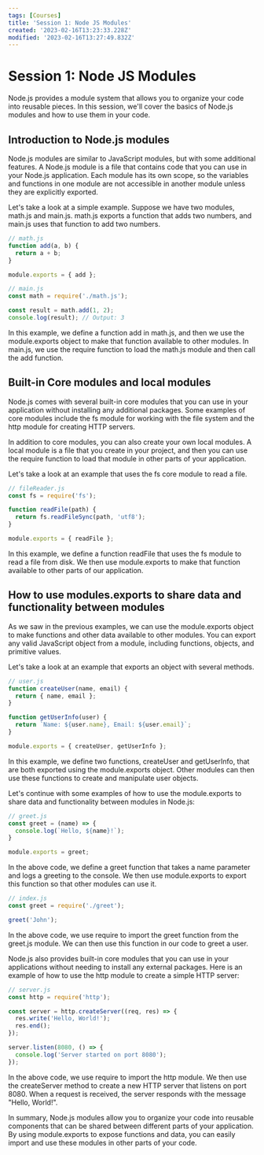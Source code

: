 ```yaml
---
tags: [Courses]
title: 'Session 1: Node JS Modules'
created: '2023-02-16T13:23:33.228Z'
modified: '2023-02-16T13:27:49.832Z'
---
```


# Session 1: Node JS Modules

Node.js provides a module system that allows you to organize your code into reusable pieces. In this session, we'll cover the basics of Node.js modules and how to use them in your code.

## Introduction to Node.js modules

Node.js modules are similar to JavaScript modules, but with some additional features. A Node.js module is a file that contains code that you can use in your Node.js application. Each module has its own scope, so the variables and functions in one module are not accessible in another module unless they are explicitly exported.

Let's take a look at a simple example. Suppose we have two modules, math.js and main.js. math.js exports a function that adds two numbers, and main.js uses that function to add two numbers.

```js
// math.js
function add(a, b) {
  return a + b;
}

module.exports = { add };

// main.js
const math = require('./math.js');

const result = math.add(1, 2);
console.log(result); // Output: 3

```
In this example, we define a function add in math.js, and then we use the module.exports object to make that function available to other modules. In main.js, we use the require function to load the math.js module and then call the add function.

## Built-in Core modules and local modules
Node.js comes with several built-in core modules that you can use in your application without installing any additional packages. Some examples of core modules include the fs module for working with the file system and the http module for creating HTTP servers.

In addition to core modules, you can also create your own local modules. A local module is a file that you create in your project, and then you can use the require function to load that module in other parts of your application.

Let's take a look at an example that uses the fs core module to read a file.

```js
// fileReader.js
const fs = require('fs');

function readFile(path) {
  return fs.readFileSync(path, 'utf8');
}

module.exports = { readFile };

```

In this example, we define a function readFile that uses the fs module to read a file from disk. We then use module.exports to make that function available to other parts of our application.


## How to use modules.exports to share data and functionality between modules
As we saw in the previous examples, we can use the module.exports object to make functions and other data available to other modules. You can export any valid JavaScript object from a module, including functions, objects, and primitive values.

Let's take a look at an example that exports an object with several methods.
```js
// user.js
function createUser(name, email) {
  return { name, email };
}

function getUserInfo(user) {
  return `Name: ${user.name}, Email: ${user.email}`;
}

module.exports = { createUser, getUserInfo };

```
In this example, we define two functions, createUser and getUserInfo, that are both exported using the module.exports object. Other modules can then use these functions to create and manipulate user objects.

Let's continue with some examples of how to use the module.exports to share data and functionality between modules in Node.js:
```js
// greet.js
const greet = (name) => {
  console.log(`Hello, ${name}!`);
}

module.exports = greet;
```
In the above code, we define a greet function that takes a name parameter and logs a greeting to the console. We then use module.exports to export this function so that other modules can use it.

```js
// index.js
const greet = require('./greet');

greet('John');

```

In the above code, we use require to import the greet function from the greet.js module. We can then use this function in our code to greet a user.

Node.js also provides built-in core modules that you can use in your applications without needing to install any external packages. Here is an example of how to use the http module to create a simple HTTP server:

```js
// server.js
const http = require('http');

const server = http.createServer((req, res) => {
  res.write('Hello, World!');
  res.end();
});

server.listen(8080, () => {
  console.log('Server started on port 8080');
});

```
In the above code, we use require to import the http module. We then use the createServer method to create a new HTTP server that listens on port 8080. When a request is received, the server responds with the message "Hello, World!".

In summary, Node.js modules allow you to organize your code into reusable components that can be shared between different parts of your application. By using module.exports to expose functions and data, you can easily import and use these modules in other parts of your code.
